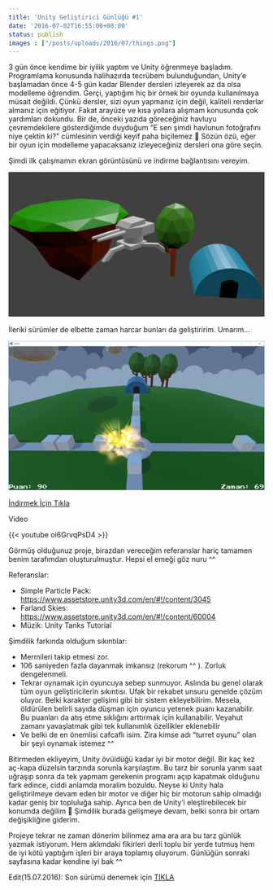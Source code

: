 ```yaml
---
title: 'Unity Geliştirici Günlüğü #1'
date: '2016-07-02T16:55:00+00:00'
status: publish
images : ["/posts/uploads/2016/07/things.png"]
---
```

3 gün önce kendime bir iyilik yaptım ve Unity öğrenmeye başladım. Programlama konusunda halihazırda tecrübem bulunduğundan, Unity’e başlamadan önce 4-5 gün kadar Blender dersleri izleyerek az da olsa modelleme öğrendim. Gerçi, yaptığım hiç bir örnek bir oyunda kullanılmaya müsait değildi. Çünkü dersler, sizi oyun yapmanız için değil, kaliteli renderlar almanız için eğitiyor. Fakat arayüze ve kısa yollara alışmam konusunda çok yardımları dokundu. Bir de, önceki yazıda göreceğiniz havluyu çevremdekilere gösterdiğimde duyduğum “E sen şimdi havlunun fotoğrafını niye çektin ki?” cümlesinin verdiği keyif paha biçilemez 🙂 Sözün özü, eğer bir oyun için modelleme yapacaksanız izleyeceğiniz dersleri ona göre seçin.

Şimdi ilk çalışmamın ekran görüntüsünü ve indirme bağlantısını vereyim.

![](../../../uploads/2016/07/things.png)

İleriki sürümler de elbette zaman harcar bunları da geliştiririm. Umarım...

![](../../../uploads/2016/07/t1.png)

[İndirmek İçin Tıkla](https://drive.google.com/file/d/0B01T_59j7QNeMmtyZHBwdWxwMEU/view)

Video

{{< youtube oi6GrvqPsD4 >}}

Görmüş olduğunuz proje, birazdan vereceğim referanslar hariç tamamen benim tarafımdan oluşturulmuştur. Hepsi el emeği göz nuru ^^

Referanslar:  
* Simple Particle Pack: <https://www.assetstore.unity3d.com/en/#!/content/3045>  
* Farland Skies: <https://www.assetstore.unity3d.com/en/#!/content/60004>  
* Müzik: Unity Tanks Tutorial

Şimdilik farkında olduğum sıkıntılar:
* Mermileri takip etmesi zor.
* 106 saniyeden fazla dayanmak imkansız (rekorum ^^ ). Zorluk dengelenmeli.
* Tekrar oynamak için oyuncuya sebep sunmuyor. Aslında bu genel olarak tüm oyun geliştiricilerin sıkıntısı. Ufak bir rekabet unsuru genelde çözüm oluyor. Belki karakter gelişimi gibi bir sistem ekleyebilirim. Mesela, öldürülen belirli sayıda düşman için oyuncu yetenek puanı kazanabilir. Bu puanları da atış etme sıklığını arttırmak için kullanabilir. Veyahut zamanı yavaşlatmak gibi tek kullanımlık özellikler eklenebilir
* Ve belki de en önemlisi cafcaflı isim. Zira kimse adı “turret oyunu” olan bir şeyi oynamak istemez ^^

Bitirmeden ekliyeyim, Unity övüldüğü kadar iyi bir motor değil. Bir kaç kez aç-kapa düzelsin tarzında sorunla karşılaştım. Bu tarz bir sorunla yarım saat uğraşıp sonra da tek yapmam gerekenin programı açıp kapatmak olduğunu fark edince, ciddi anlamda moralim bozuldu. Neyse ki Unity hala geliştirilmeye devam eden bir motor ve diğer hiç bir motorun sahip olmadığı kadar geniş bir topluluğa sahip. Ayrıca ben de Unity’i eleştirebilecek bir konumda değilim 🙂 Şimdilik burada gelişmeye devam, belki sonra bir ortam değişikliğine giderim.

Projeye tekrar ne zaman dönerim bilinmez ama ara ara bu tarz günlük yazmak istiyorum. Hem aklımdaki fikirleri derli toplu bir yerde tutmuş hem de iyi kötü yaptığım işleri bir araya toplamış oluyorum. Günlüğün sonraki sayfasına kadar kendine iyi bak ^^

Edit(15.07.2016): Son sürümü denemek için [TIKLA](http://www.cheesegames.net/games/507/index.php?gameDataId=507)